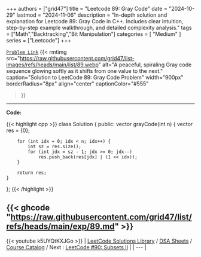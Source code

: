 
+++
authors = ["grid47"]
title = "Leetcode 89: Gray Code"
date = "2024-10-29"
lastmod = "2024-11-06"
description = "In-depth solution and explanation for Leetcode 89: Gray Code in C++. Includes clear intuition, step-by-step example walkthrough, and detailed complexity analysis."
tags = ["Math","Backtracking","Bit Manipulation"]
categories = [
    "Medium"
]
series = ["Leetcode"]
+++



[`Problem Link`](https://leetcode.com/problems/gray-code/description/)
{{< rmtimg 
    src="https://raw.githubusercontent.com/grid47/list-images/refs/heads/main/list/89.webp" 
    alt="A peaceful, spiraling Gray code sequence glowing softly as it shifts from one value to the next."
    caption="Solution to LeetCode 89: Gray Code Problem"
    width="900px"
    borderRadius="8px"
    align="center" 
    captionColor="#555"
>}}
---
**Code:**

{{< highlight cpp >}}
class Solution {
public:
    vector<int> grayCode(int n) {
        vector<int> res = {0};

        for (int idx = 0; idx < n; idx++) {
            int sz = res.size();
            for (int jdx = sz - 1; jdx >= 0; jdx--)
                res.push_back(res[jdx] | (1 << idx));
        }

        return res;        
    }
};
{{< /highlight >}}

{{< ghcode "https://raw.githubusercontent.com/grid47/list/refs/heads/main/exp/89.md" >}}
---
{{< youtube k5UYQtKXJGo >}}
| [LeetCode Solutions Library](https://grid47.xyz/leetcode/) / [DSA Sheets](https://grid47.xyz/sheets/) / [Course Catalog](https://grid47.xyz/courses/) / Next : [LeetCode #90: Subsets II](https://grid47.xyz/leetcode/solution-90-subsets-ii/) |
| --- |
